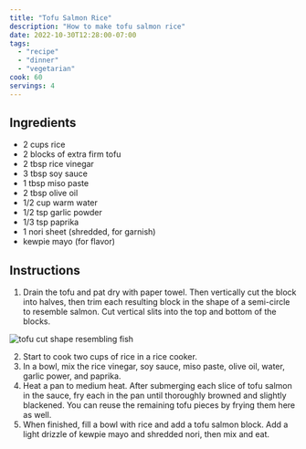 ```yaml
---
title: "Tofu Salmon Rice"
description: "How to make tofu salmon rice"
date: 2022-10-30T12:28:00-07:00
tags:
  - "recipe"
  - "dinner"
  - "vegetarian"
cook: 60
servings: 4
---
```


## Ingredients

* 2 cups rice
* 2 blocks of extra firm tofu
* 2 tbsp rice vinegar
* 3 tbsp soy sauce
* 1 tbsp miso paste
* 2 tbsp olive oil
* 1/2 cup warm water
* 1/2 tsp garlic powder
* 1/3 tsp paprika
* 1 nori sheet (shredded, for garnish)
* kewpie mayo (for flavor)

## Instructions

1. Drain the tofu and pat dry with paper towel. Then vertically cut the block into halves, then trim each resulting block in the shape of a semi-circle to resemble salmon. Cut vertical slits into the top and bottom of the blocks.

![tofu cut shape resembling fish](https://sam-bossley-us-media.sfo3.cdn.digitaloceanspaces.com/recipes/2022/tofu-salmon-rice-tofu-shape.jpg)

2. Start to cook two cups of rice in a rice cooker.
3. In a bowl, mix the rice vinegar, soy sauce, miso paste, olive oil, water, garlic power, and paprika.
4. Heat a pan to medium heat. After submerging each slice of tofu salmon in the sauce, fry each in the pan until thoroughly browned and slightly blackened. You can reuse the remaining tofu pieces by frying them here as well.
5. When finished, fill a bowl with rice and add a tofu salmon block. Add a light drizzle of kewpie mayo and shredded nori, then mix and eat.
